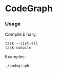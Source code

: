 # CodeGraph

### Usage

Compile binary:

```
task --list-all
task compile
```

Examples:

```
./codegraph
```
